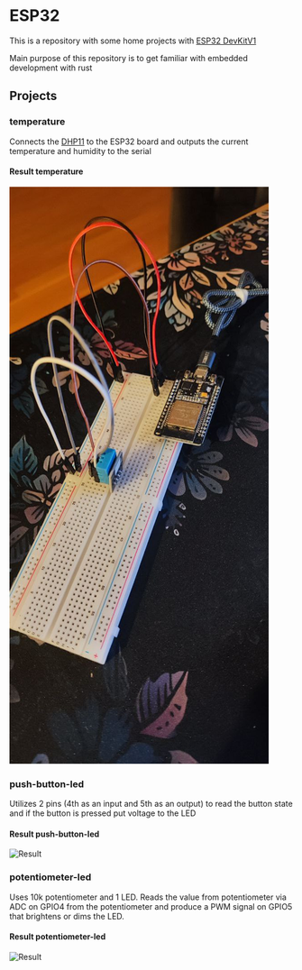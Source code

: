 # ESP32

This is a repository with some home projects with
[ESP32 DevKitV1](https://www.circuitstate.com/pinouts/doit-esp32-devkit-v1-wifi-development-board-pinout-diagram-and-reference/)

Main purpose of this repository is to get familiar with embedded development
with rust

## Projects

### temperature

Connects the [DHP11](https://components101.com/sensors/dht11-temperature-sensor)
to the ESP32 board and outputs the current temperature and
humidity to the serial

#### Result temperature

![Result](./temperature/media/temperature.jpg)

### push-button-led

Utilizes 2 pins (4th as an input and 5th as an output) to read the button state
and if the button is pressed put voltage to the LED

#### Result push-button-led

![Result](./push-button-led/media/result.gif)

### potentiometer-led

Uses 10k potentiometer and 1 LED. Reads the value from potentiometer via ADC
on GPIO4 from the potentiometer and produce a PWM signal on GPIO5 that brightens
or dims the LED.

#### Result potentiometer-led

![Result](./potentiometer-led/media/result.gif)
